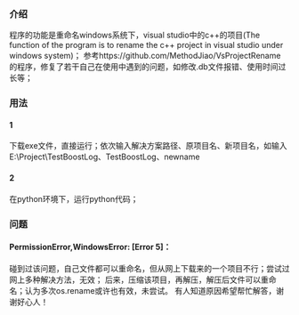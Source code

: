 ### 介绍
程序的功能是重命名windows系统下，visual studio中的c++的项目(The function of the program is to rename the c++ project in visual studio under windows system)；
参考https://github.com/MethodJiao/VsProjectRename 的程序，修复了若干自己在使用中遇到的问题，如修改.db文件报错、使用时间过长等；
### 用法
#### 1 
下载exe文件，直接运行；依次输入解决方案路径、原项目名、新项目名，如输入 E:\Project\TestBoostLog、TestBoostLog、newname
#### 2 
在python环境下，运行python代码；
### 问题
#### PermissionError,WindowsError: [Error 5]：
碰到过该问题，自己文件都可以重命名，但从网上下载来的一个项目不行；尝试过网上多种解决方法，无效；
后来，压缩该项目，再解压，解压后文件可以重命名；认为多次os.rename或许也有效，未尝试。
有人知道原因希望帮忙解答，谢谢好心人！